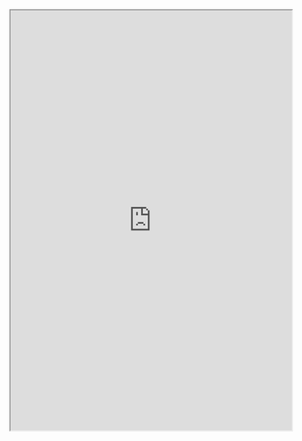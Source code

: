 <iframe src="https://cs.harding.edu/gfoust/classes/comp3450/notes/inheritance.html" width="100%" height="750" style="background-color: white;">